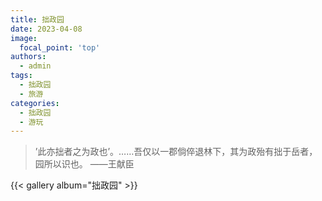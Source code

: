 ```yaml
---
title: 拙政园
date: 2023-04-08
image:
  focal_point: 'top'
authors:
  - admin
tags:
  - 拙政园
  - 旅游
categories:
  - 拙政园
  - 游玩
---
```


> ’此亦拙者之为政也’。……吾仅以一郡倘倅退林下，其为政殆有拙于岳者，园所以识也。            ——王献臣

<!--more-->

{{< gallery album="拙政园" >}} 
